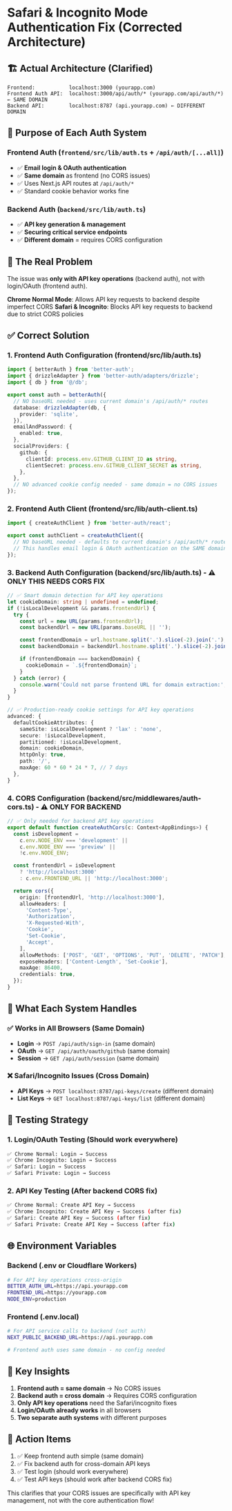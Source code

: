 # Safari & Incognito Mode Authentication Fix (Corrected Architecture)

## 🏗️ Actual Architecture (Clarified)

```
Frontend:           localhost:3000 (yourapp.com)
Frontend Auth API:  localhost:3000/api/auth/* (yourapp.com/api/auth/*) ← SAME DOMAIN
Backend API:        localhost:8787 (api.yourapp.com) ← DIFFERENT DOMAIN
```

## 🎯 Purpose of Each Auth System

### Frontend Auth (`frontend/src/lib/auth.ts` + `/api/auth/[...all]`)

- ✅ **Email login & OAuth authentication**
- ✅ **Same domain** as frontend (no CORS issues)
- ✅ Uses Next.js API routes at `/api/auth/*`
- ✅ Standard cookie behavior works fine

### Backend Auth (`backend/src/lib/auth.ts`)

- ✅ **API key generation & management**
- ✅ **Securing critical service endpoints**
- ✅ **Different domain** = requires CORS configuration

## 🚨 The Real Problem

The issue was **only with API key operations** (backend auth), not with login/OAuth (frontend auth).

**Chrome Normal Mode**: Allows API key requests to backend despite imperfect CORS
**Safari & Incognito**: Blocks API key requests to backend due to strict CORS policies

## ✅ Correct Solution

### 1. **Frontend Auth Configuration** (frontend/src/lib/auth.ts)

```typescript
import { betterAuth } from 'better-auth';
import { drizzleAdapter } from 'better-auth/adapters/drizzle';
import { db } from '@/db';

export const auth = betterAuth({
  // NO baseURL needed - uses current domain's /api/auth/* routes
  database: drizzleAdapter(db, {
    provider: 'sqlite',
  }),
  emailAndPassword: {
    enabled: true,
  },
  socialProviders: {
    github: {
      clientId: process.env.GITHUB_CLIENT_ID as string,
      clientSecret: process.env.GITHUB_CLIENT_SECRET as string,
    },
  },
  // NO advanced cookie config needed - same domain = no CORS issues
});
```

### 2. **Frontend Auth Client** (frontend/src/lib/auth-client.ts)

```typescript
import { createAuthClient } from 'better-auth/react';

export const authClient = createAuthClient({
  // NO baseURL needed - defaults to current domain's /api/auth/* routes
  // This handles email login & OAuth authentication on the SAME domain
});
```

### 3. **Backend Auth Configuration** (backend/src/lib/auth.ts) - ⚠️ ONLY THIS NEEDS CORS FIX

```typescript
// ✅ Smart domain detection for API key operations
let cookieDomain: string | undefined = undefined;
if (!isLocalDevelopment && params.frontendUrl) {
  try {
    const url = new URL(params.frontendUrl);
    const backendUrl = new URL(params.baseURL || '');

    const frontendDomain = url.hostname.split('.').slice(-2).join('.');
    const backendDomain = backendUrl.hostname.split('.').slice(-2).join('.');

    if (frontendDomain === backendDomain) {
      cookieDomain = `.${frontendDomain}`;
    }
  } catch (error) {
    console.warn('Could not parse frontend URL for domain extraction:', error);
  }
}

// ✅ Production-ready cookie settings for API key operations
advanced: {
  defaultCookieAttributes: {
    sameSite: isLocalDevelopment ? 'lax' : 'none',
    secure: !isLocalDevelopment,
    partitioned: !isLocalDevelopment,
    domain: cookieDomain,
    httpOnly: true,
    path: '/',
    maxAge: 60 * 60 * 24 * 7, // 7 days
  },
}
```

### 4. **CORS Configuration** (backend/src/middlewares/auth-cors.ts) - ⚠️ ONLY FOR BACKEND

```typescript
// ✅ Only needed for backend API key operations
export default function createAuthCors(c: Context<AppBindings>) {
  const isDevelopment =
    c.env.NODE_ENV === 'development' ||
    c.env.NODE_ENV === 'preview' ||
    !c.env.NODE_ENV;

  const frontendUrl = isDevelopment
    ? 'http://localhost:3000'
    : c.env.FRONTEND_URL || 'http://localhost:3000';

  return cors({
    origin: [frontendUrl, 'http://localhost:3000'],
    allowHeaders: [
      'Content-Type',
      'Authorization',
      'X-Requested-With',
      'Cookie',
      'Set-Cookie',
      'Accept',
    ],
    allowMethods: ['POST', 'GET', 'OPTIONS', 'PUT', 'DELETE', 'PATCH'],
    exposeHeaders: ['Content-Length', 'Set-Cookie'],
    maxAge: 86400,
    credentials: true,
  });
}
```

## 🔄 What Each System Handles

### ✅ Works in All Browsers (Same Domain)

- **Login** → `POST /api/auth/sign-in` (same domain)
- **OAuth** → `GET /api/auth/oauth/github` (same domain)
- **Session** → `GET /api/auth/session` (same domain)

### ❌ Safari/Incognito Issues (Cross Domain)

- **API Keys** → `POST localhost:8787/api-keys/create` (different domain)
- **List Keys** → `GET localhost:8787/api-keys/list` (different domain)

## 🧪 Testing Strategy

### 1. **Login/OAuth Testing** (Should work everywhere)

```bash
✅ Chrome Normal: Login → Success
✅ Chrome Incognito: Login → Success
✅ Safari: Login → Success
✅ Safari Private: Login → Success
```

### 2. **API Key Testing** (After backend CORS fix)

```bash
✅ Chrome Normal: Create API Key → Success
✅ Chrome Incognito: Create API Key → Success (after fix)
✅ Safari: Create API Key → Success (after fix)
✅ Safari Private: Create API Key → Success (after fix)
```

## 🌐 Environment Variables

### Backend (.env or Cloudflare Workers)

```bash
# For API key operations cross-origin
BETTER_AUTH_URL=https://api.yourapp.com
FRONTEND_URL=https://yourapp.com
NODE_ENV=production
```

### Frontend (.env.local)

```bash
# For API service calls to backend (not auth)
NEXT_PUBLIC_BACKEND_URL=https://api.yourapp.com

# Frontend auth uses same domain - no config needed
```

## 🎯 Key Insights

1. **Frontend auth = same domain** → No CORS issues
2. **Backend auth = cross domain** → Requires CORS configuration
3. **Only API key operations** need the Safari/incognito fixes
4. **Login/OAuth already works** in all browsers
5. **Two separate auth systems** with different purposes

## 🚀 Action Items

1. ✅ Keep frontend auth simple (same domain)
2. ✅ Fix backend auth for cross-domain API keys
3. ✅ Test login (should work everywhere)
4. ✅ Test API keys (should work after backend CORS fix)

This clarifies that your CORS issues are specifically with API key management, not with the core authentication flow!
